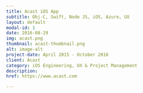 ```yaml
---
title: Acast iOS App
subtitle: Obj-C, Swift, Node JS, iOS, Azure, UX
layout: default
modal-id: 1
date: 2016-08-29
img: acast.png
thumbnail: acast-thumbnail.png
alt: image-alt
project-date: April 2015 - October 2016
client: Acast
category: iOS Engineering, UX & Project Management
description: 
href: https://www.acast.com

---
```

